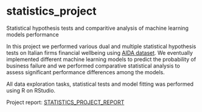 # statistics_project
Statistical hypothesis tests and comparitive analysis of machine learning models performance

In this project we performed various dual and multiple statistical hypothesis tests on Italian firms financial wellbeing using [AIDA dataset](https://www.bvdinfo.com/it-it/le-nostre-soluzioni/dati/nazionali/aida). 
We eventually implemented different machine learning models to predict the probability of business failure and we performed comparative statistical analysis to assess significant performance differences among the models.

All data exploration tasks, statistical tests and model fitting was performed using R on RStudio.

Project report: [STATISTICS_PROJECT_REPORT](/STATISTICS_PROJECT_REPORT.pdf)
